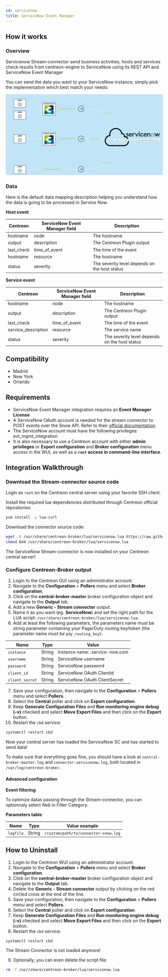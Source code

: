 ```yaml
---
id: servicenow
title: ServiceNow Event Manager 
---
```


## How it works

### Overview

Servicenow Stream-connector send business activities, hosts and services check results from
centreon-engine to ServiceNow using its REST API and ServiceNow Event Manager

You can send the data you want to your ServiceNow instance, simply pick the implementation which best match your needs: 

![architecture](../../assets/integrations/external/sc-servicenow-centreon.png)

### Data

Here is the default data mapping description helping you understand how the data is going
to be processed in Service Now.

**Host event**

| Centreon    | ServiceNow Event Manager field | Description                                   |
| ----------- | ------------------------------ | --------------------------------------------- |
| hostname    | node                           | The hostname                                  |
| output      | description                    | The Centreon Plugin output                    |
| last\_check | time\_of\_event                | The time of the event                         |
| hostname    | resource                       | The hostname                                  |
| status      | severity                       | The severity level depends on the host status |

**Service event**

| Centreon             | ServiceNow Event Manager field | Description                                   |
| -------------------- | ------------------------------ | --------------------------------------------- |
| hostname             | node                           | The hostname                                  |
| output               | description                    | The Centreon Plugin output                    |
| last\_check          | time\_of\_event                | The time of the event                         |
| service\_description | resource                       | The service name                              |
| status               | severity                       | The severity level depends on the host status |

## Compatibility

 - Madrid
 - New York 
 - Orlando 

## Requirements

* ServiceNow Event Manager integration requires an **Event Manager License**
* A ServiceNow OAuth account is needed for the stream connector to POST events over the Snow API. Refer to their [official documentation](https://docs.servicenow.com/bundle/orlando-platform-administration/page/administer/security/task/t_CreateEndpointforExternalClients.html).
* The ServiceNow account must have the following privileges: evt_mgmt_integration 
* It is also necessary to use a Centreon account with either **admin privileges** or **Export configuration** and **Broker configuration** menu access in the WUI, as well as a **`root` access in command-line interface**.



## Integration Walkthrough

### Download the Stream-connector source code

Login as `root` on the Centreon central server using your favorite SSH client.

Install the required lua dependencies distributed through Centreon official repositories: 

```bash
yum install -y lua-curl
```

Download the connector source code: 

```bash
wget -O /usr/share/centreon-broker/lua/servicenow.lua https://raw.githubusercontent.com/centreon/centreon-stream-connector-scripts/master/pagerduty/connector-servicenow.lua
chmod 644 /usr/share/centreon-broker/lua/servicenow.lua
```

The ServiceNow Stream-connector is now installed on your Centreon central server!

### Configure Centreon-Broker output

1. Login to the Centreon GUI using an administrator account.
2. Navigate to the **Configuration** > **Pollers** menu and select **Broker configuration**.
3. Click on the **central-broker-master** broker configuration object and navigate to the **Output** tab.
4. Add a new **Generic - Stream connector** output.
5. Name it as you want (eg. **ServiceNow**) and set the right path for the LUA script: `/usr/share/centreon-broker/lua/servicenow.lua`.
6. Add at least the following parameters, the parameters name must be string parameter containing your PagerDuty routing key/token (the parameter name *must be* `pdy_routing_key`):

| Name              | Type   | Value                                          |
| ----------------- | ------ | ---------------------------------------------- |
| `instance`        | String | Instance name: <your-instance>.service-now.com |
| `username`        | String | ServiceNow username                            |
| `password`        | String | ServiceNow password                            |
| `client_id`       | String | ServiceNow OAuth ClientId                      |
| `client_secret`   | String | ServiceNow OAuth ClientSecret                  |

7. Save your configuration, then navigate to the **Configuration** > **Pollers** menu and select **Pollers**.
8. Select the **Central** poller and click on **Export configuration**.
9. Keep **Generate Configuration Files** and **Run monitoring engine debug (-v)** checked and select **Move Export Files** and then click on the **Export** button.
10. Restart the `cbd` service:

```bash
systemctl restart cbd
```

Now your central server has loaded the ServiceNow SC and has started to send data!

To make sure that everything goes fine, you should have a look at `central-broker-master.log` and `connector-servicenow.log`, both located in `/var/log/centreon-broker`.

#### Advanced configuration

**Event filtering** 

To optimize datas passing through the Stream-connector, you can optionnaly select *Neb* in Filter Category.

**Parameters table**

| Name                | Type   | Value example                                    |
| ------------------- | ------ | ------------------------------------------------ |
| `logfile`           | String | `/custom/path/to/connector-snow.log`             |

## How to Uninstall

1. Login to the Centreon WUI using an administrator account.
2. Navigate to the **Configuration** > **Pollers** menu and select **Broker configuration**.
3. Click on the **central-broker-master** broker configuration object and navigate to the **Output** tab.
4. Delete the **Generic - Stream connector** output by clicking on the red circled cross at the end of the line.
5. Save your configuration, then navigate to the **Configuration** > **Pollers** menu and select **Pollers**.
6. Select the **Central** poller and click on **Export configuration**.
7. Keep **Generate Configuration Files** and **Run monitoring engine debug (-v)** checked and select **Move Export Files** and then click on the **Export** button.
8. Restart the `cbd` service:

```bash
systemctl restart cbd
```

The Stream Connector is not loaded anymore!

9. Optionally, you can even delete the script file:

```bash
rm -f /usr/share/centreon-broker/lua/servicenow.lua
```